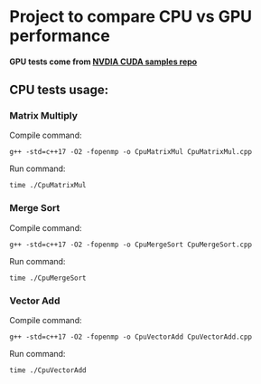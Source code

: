 # Project to compare CPU vs GPU performance

#### GPU tests come from [NVDIA CUDA samples repo](https://github.com/NVIDIA/cuda-samples/tree/master)

## CPU tests usage:

### Matrix Multiply
Compile command:
```
g++ -std=c++17 -O2 -fopenmp -o CpuMatrixMul CpuMatrixMul.cpp
```
Run command:
```
time ./CpuMatrixMul
```
### Merge Sort
Compile command:
```
g++ -std=c++17 -O2 -fopenmp -o CpuMergeSort CpuMergeSort.cpp
```
Run command:
```
time ./CpuMergeSort
```
### Vector Add
Compile command:
```
g++ -std=c++17 -O2 -fopenmp -o CpuVectorAdd CpuVectorAdd.cpp
```
Run command:
```
time ./CpuVectorAdd
```
